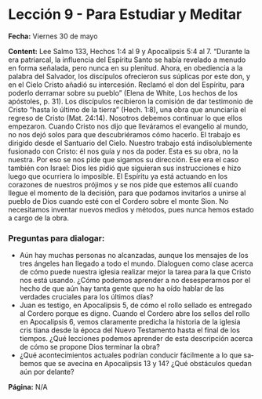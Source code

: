 # Lección 9 - Para Estudiar y Meditar

**Fecha:** Viernes 30 de mayo

**Content:** 
Lee Salmo 133, Hechos 1:4 al 9 y Apocalipsis 5:4 al 7.
“Durante la era patriarcal, la influencia del Espíritu Santo se había revelado a
menudo en forma señalada, pero nunca en su plenitud. Ahora, en obediencia a
la palabra del Salvador, los discípulos ofrecieron sus súplicas por este don, y en
el Cielo Cristo añadió su intercesión. Reclamó el don del Espíritu, para poderlo
derramar sobre su pueblo” (Elena de White, Los hechos de los apóstoles, p. 31).
Los discípulos recibieron la comisión de dar testimonio de Cristo “hasta lo
último de la tierra” (Hech. 1:8), una obra que anunciaría el regreso de Cristo (Mat.
24:14). Nosotros debemos continuar lo que ellos empezaron.
Cuando Cristo nos dijo que lleváramos el evangelio al mundo, no nos dejó
solos para que descubriéramos cómo hacerlo. El trabajo es dirigido desde el
Santuario del Cielo. Nuestro trabajo está indisolublemente fusionado con Cristo:
él nos guía y nos da poder. Esta es su obra, no la nuestra. Por eso se nos pide
que sigamos su dirección. Ese era el caso también con Israel: Dios les pidió
que siguieran sus instrucciones e hizo luego que ocurriera lo imposible. El
Espíritu ya está actuando en los corazones de nuestros prójimos y se nos pide
que estemos allí cuando llegue el momento de la decisión, para que podamos
invitarlos a unirse al pueblo de Dios cuando esté con el Cordero sobre el monte
Sion. No necesitamos inventar nuevos medios y métodos, pues nunca hemos
estado a cargo de la obra.

### Preguntas para dialogar:
- Aún hay muchas personas no alcanzadas, aunque los mensajes de los
tres ángeles han llegado a todo el mundo. Dialoguen como clase acerca
de cómo puede nuestra iglesia realizar mejor la tarea para la que Cristo
nos está usando. ¿Cómo podemos aprender a no desesperarnos por el
hecho de que aún hay tanta gente que no ha oído hablar de las verdades
cruciales para los últimos días?
- Juan es testigo, en Apocalipsis 5, de cómo el rollo sellado es entregado al
Cordero porque es digno. Cuando el Cordero abre los sellos del rollo en
Apocalipsis 6, vemos claramente predicha la historia de la iglesia cris­
tiana desde la época del Nuevo Testamento hasta el final de los tiempos.
¿Qué lecciones podemos aprender de esta descripción acerca de cómo se
propone Dios terminar la obra?
- ¿Qué acontecimientos actuales podrían conducir fácilmente a lo que sa­
bemos que se avecina en Apocalipsis 13 y 14? ¿Qué obstáculos quedan
aún por delante?

**Página:** N/A